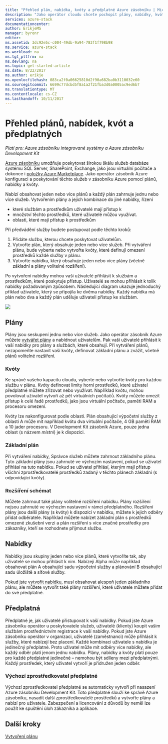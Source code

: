 ```yaml
---
title: "Přehled plán, nabídka, kvóty a předplatné Azure zásobníku | Microsoft Docs"
description: "Jako operátor cloudu chcete pochopit plány, nabídky, kvóty a předplatná Azure zásobníku."
services: azure-stack
documentationcenter: 
author: ErikjeMS
manager: byronr
editor: 
ms.assetid: 3dc92e5c-c004-49db-9a94-783f1f798b98
ms.service: azure-stack
ms.workload: na
ms.tgt_pltfrm: na
ms.devlang: na
ms.topic: get-started-article
ms.date: 8/22/2017
ms.author: erikje
ms.openlocfilehash: 083ca2f0a06625810d2f90a682ba0b3110032e60
ms.sourcegitcommit: 6699c77dcbd5f8a1a2f21fba3d0a0005ac9ed6b7
ms.translationtype: MT
ms.contentlocale: cs-CZ
ms.lasthandoff: 10/11/2017
---
```

# <a name="plan-offer-quota-and-subscription-overview"></a>Přehled plánů, nabídek, kvót a předplatných

*Platí pro: Azure zásobníku integrované systémy a Azure zásobníku Development Kit*

[Azure zásobníku](azure-stack-poc.md) umožňuje poskytovat širokou škálu služeb databáze systému SQL Server, SharePoint, Exchange, jako jsou virtuální počítače a dokonce i [položky Azure Marketplace](azure-stack-marketplace-azure-items.md). Jako operátor zásobník Azure konfiguraci a poskytování těchto služeb v zásobníku Azure pomocí plánů, nabídky a kvóty.

Nabízí obsahovat jeden nebo více plánů a každý plán zahrnuje jednu nebo více služeb. Vytvořením plány a jejich kombinace do jiné nabídky, řízení
- které službám a prostředkům uživatelé mají přístup k
- množství těchto prostředků, které uživatelé můžou využívat.
- oblasti, které mají přístup k prostředkům

Při předvádění služby budete postupovat podle těchto kroků:

1. Přidáte službu, kterou chcete poskytovat uživatelům.
2. Vytvořte plán, který obsahuje jeden nebo více služeb. Při vytváření plánu, bude vyberte nebo vytvořte kvóty, které definují omezení prostředků každé služby v plánu.
3. Vytvořte nabídku, který obsahuje jeden nebo více plány (včetně základní a plány volitelné rozšíření).

Po vytvoření nabídky mohou vaši uživatelé přihlásit k službám a prostředkům, které poskytuje přístup. Uživatelé se mohou přihlásit k tolik nabídky požadovaným způsobem. Následující diagram ukazuje jednoduchý příklad uživatele, který se připojila ke dvěma nabídky. Každý nabídka má plán nebo dva a každý plán uděluje uživateli přístup ke službám.

![](media/azure-stack-key-features/image4.png)

## <a name="plans"></a>Plány

Plány jsou seskupení jednu nebo více služeb. Jako operátor zásobník Azure můžete [vytvářet plány](azure-stack-create-plan.md) a nabídnout uživatelům. Pak vaši uživatelé přihlásit k vaší nabídky pro plány a službách, které obsahují. Při vytváření plánů, nezapomeňte nastavit vaší kvóty, definovat základní plánu a zvážit, včetně plánů volitelné rozšíření.

### <a name="quotas"></a>Kvóty

Ke správě vašeho kapacitu cloudu, vyberte nebo vytvořte kvóty pro každou službu v plánu. Kvóty definovat limity horní prostředků, které uživatel předplatné můžete zřizovat nebo využívat. Například kvótu, mohou povolovat uživatel vytvoří až pět virtuálních počítačů. Kvóty můžete omezit přístup k celé řadě prostředků, jako jsou virtuální počítače, paměti RAM a procesoru omezení.

Kvóty lze nakonfigurovat podle oblasti. Plán obsahující výpočetní služby z oblasti A může mít například kvótu dva virtuální počítače, 4 GB paměti RAM a 10 jader procesoru. V Development Kit zásobník Azure, pouze jedna oblast (s názvem *místní*) je k dispozici.

### <a name="base-plan"></a>Základní plán

Při vytváření nabídky, Správce služeb můžete zahrnout základního plánu. Tyto základní plány jsou zahrnuté ve výchozím nastavení, pokud se uživatel přihlásí na tuto nabídku. Pokud se uživatel přihlásí, kterým mají přístup všichni zprostředkovatelé prostředků zadaný v těchto plánech základní (s odpovídající kvóty).

### <a name="add-on-plans"></a>Rozšíření schémat

Můžete zahrnout také plány volitelné rozšíření nabídku. Plány rozšíření nejsou zahrnuté ve výchozím nastavení v rámci předplatného. Rozšíření plány jsou další plány (s kvóty) k dispozici v nabídku, můžete k jejich odběry přidat odběratele. Například můžete nabízet základní plán s prostředků omezené zkušební verzi a plán rozšíření s více značné prostředky pro zákazníky, kteří se rozhodnete přijmout službu.

## <a name="offers"></a>Nabídky

Nabídky jsou skupiny jeden nebo více plánů, které vytvoříte tak, aby uživatelé se mohou přihlásit k nim. Nabízejí Alpha může například obsahovat plán A obsahující sadu výpočetní služby a plánování B obsahující sadu úložiště a síťové služby. 

Pokud jste [vytvořit nabídku](azure-stack-create-offer.md), musí obsahovat alespoň jeden základního plánu, ale můžete vytvořit také plány rozšíření, které uživatele můžete přidat do své předplatné.


## <a name="subscriptions"></a>Předplatná

Předplatné je, jak uživatelé přistupovat k vaší nabídky. Pokud jste Azure zásobníku operátor u poskytovatele služeb, uživatelé (klienty) koupit vašim službám prostřednictvím registrace k vaší nabídky. Pokud jste Azure zásobníku operátor v organizaci, uživatelé (zaměstnanci) může přihlásit k služby, které nabízejí bez placení. Každé kombinaci uživatele s nabídku je jedinečný předplatné. Proto uživatel může mít odběry více nabídky, ale každý odběr platí jenom jednu nabídku. Plány, nabídky a kvóty platí pouze pro každé předplatné jedinečné – nemohou být sdíleny mezi předplatnými. Každý prostředek, který uživatel vytvoří je přidružen jeden odběr.


### <a name="default-provider-subscription"></a>Výchozí zprostředkovatel předplatné

Výchozí zprostředkovatel předplatné se automaticky vytvoří při nasazení Azure zásobníku Development Kit. Toto předplatné slouží ke správě Azure zásobníku, nasadit další zprostředkovatelé prostředků a vytvořte plány a nabízí pro uživatele. Zabezpečení a licencování z důvodů by neměl lze použít ke spuštění úloh zákazníka a aplikace. 

## <a name="next-steps"></a>Další kroky

[Vytvoření plánu](azure-stack-create-plan.md)
